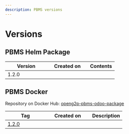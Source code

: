```yaml
---
description: PBMS versions
---
```


# Versions

## PBMS Helm Package

<table><thead><tr><th width="121">Version</th><th width="116">Created on</th><th>Contents</th></tr></thead><tbody><tr><td>1.2.0</td><td></td><td></td></tr></tbody></table>

## PBMS Docker

Repository on Docker Hub:  [openg2p-pbms-odoo-package](https://hub.docker.com/r/openg2p/openg2p-pbms-odoo-package/tags)

<table><thead><tr><th width="116">Tag</th><th width="128">Created on</th><th>Description</th></tr></thead><tbody><tr><td><a href="https://hub.docker.com/layers/openg2p/openg2p-social-registry-odoo-package/1.2.0/images/sha256-707ff5cf9e3b365a6c751c84213e95dc190623238349dbdd196d0c9065b3112b?context=repo">1.2.0</a></td><td></td><td></td></tr></tbody></table>
